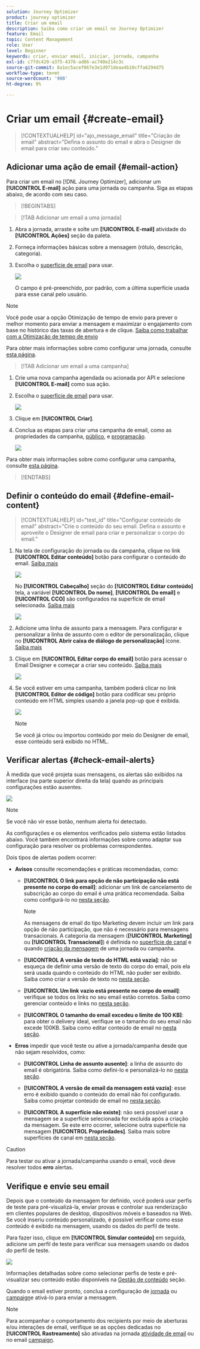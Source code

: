 ```yaml
---
solution: Journey Optimizer
product: journey optimizer
title: Criar um email
description: Saiba como criar um email no Journey Optimizer
feature: Email
topic: Content Management
role: User
level: Beginner
keywords: criar, enviar email, iniciar, jornada, campanha
exl-id: c77dc420-a375-4376-ad86-ac740e214c3c
source-git-commit: 8a1ec5acef067e3e1d971deaa4b10cffa6294d75
workflow-type: tm+mt
source-wordcount: '908'
ht-degree: 9%

---
```


# Criar um email {#create-email}

>[!CONTEXTUALHELP]
>id="ajo_message_email"
>title="Criação de email"
>abstract="Defina o assunto do email e abra o Designer de email para criar seu conteúdo."


## Adicionar uma ação de email {#email-action}

Para criar um email no [!DNL Journey Optimizer], adicionar um **[!UICONTROL E-mail]** ação para uma jornada ou campanha. Siga as etapas abaixo, de acordo com seu caso.

>[!BEGINTABS]

>[!TAB Adicionar um email a uma jornada]

1. Abra a jornada, arraste e solte um **[!UICONTROL E-mail]** atividade do **[!UICONTROL Ações]** seção da paleta.

1. Forneça informações básicas sobre a mensagem (rótulo, descrição, categoria).

1. Escolha o [superfície de email](email-settings.md) para usar.

   ![](assets/email_journey.png)

   O campo é pré-preenchido, por padrão, com a última superfície usada para esse canal pelo usuário.

>[!NOTE]
>
>Você pode usar a opção Otimização de tempo de envio para prever o melhor momento para enviar a mensagem e maximizar o engajamento com base no histórico das taxas de abertura e de clique. [Saiba como trabalhar com a Otimização de tempo de envio](../building-journeys/journeys-message.md#send-time-optimization)

Para obter mais informações sobre como configurar uma jornada, consulte [esta página](../building-journeys/journey-gs.md).

>[!TAB Adicionar um email a uma campanha]

1. Crie uma nova campanha agendada ou acionada por API e selecione **[!UICONTROL E-mail]** como sua ação.

1. Escolha o [superfície de email](email-settings.md) para usar.

   ![](assets/email_campaign.png)

1. Clique em **[!UICONTROL Criar]**.

1. Conclua as etapas para criar uma campanha de email, como as propriedades da campanha, [público](../audience/about-audiences.md), e [programação](../campaigns/create-campaign.md#schedule).

   ![](assets/email_campaign_steps.png)

<!--
From the **[!UICONTROL Action]** section, specify if you want to track how your recipients react to your delivery: you can track email opens, and/or clicks on links and buttons in your email.

![](assets/email_campaign_tracking.png)
-->

Para obter mais informações sobre como configurar uma campanha, consulte [esta página](../campaigns/get-started-with-campaigns.md).

>[!ENDTABS]

## Definir o conteúdo do email {#define-email-content}

<!-- update the quarry component with right ID value-->

>[!CONTEXTUALHELP]
>id="test_id"
>title="Configurar conteúdo de email"
>abstract="Crie o conteúdo do seu email. Defina o assunto e aproveite o Designer de email para criar e personalizar o corpo do email."

1. Na tela de configuração do jornada ou da campanha, clique no link **[!UICONTROL Editar conteúdo]** botão para configurar o conteúdo do email. [Saiba mais](get-started-email-design.md)

   ![](assets/email_campaign_edit_content.png)

   No **[!UICONTROL Cabeçalho]** seção do **[!UICONTROL Editar conteúdo]** tela, a variável **[!UICONTROL Do nome]**, **[!UICONTROL Do email]** e **[!UICONTROL CCO]** são configurados na superfície de email selecionada. [Saiba mais](email-settings.md) <!--check if same for journey-->

   ![](assets/email_designer_edit_content_header.png)

1. Adicione uma linha de assunto para a mensagem. Para configurar e personalizar a linha de assunto com o editor de personalização, clique no **[!UICONTROL Abrir caixa de diálogo de personalização]** ícone. [Saiba mais](../personalization/personalization-build-expressions.md)

1. Clique em **[!UICONTROL Editar corpo do email]** botão para acessar o Email Designer e começar a criar seu conteúdo. [Saiba mais](get-started-email-design.md)

   ![](assets/email_designer_edit_email_body.png)

1. Se você estiver em uma campanha, também poderá clicar no link **[!UICONTROL Editor de código]** botão para codificar seu próprio conteúdo em HTML simples usando a janela pop-up que é exibida.

   ![](assets/email_designer_edit_code_editor.png)

   >[!NOTE]
   >
   >Se você já criou ou importou conteúdo por meio do Designer de email, esse conteúdo será exibido no HTML.

## Verificar alertas {#check-email-alerts}

À medida que você projeta suas mensagens, os alertas são exibidos na interface (na parte superior direita da tela) quando as principais configurações estão ausentes.

![](assets/email_journey_alerts_details.png)

>[!NOTE]
>
>Se você não vir esse botão, nenhum alerta foi detectado.

As configurações e os elementos verificados pelo sistema estão listados abaixo. Você também encontrará informações sobre como adaptar sua configuração para resolver os problemas correspondentes.

Dois tipos de alertas podem ocorrer:

* **Avisos** consulte recomendações e práticas recomendadas, como:

   * **[!UICONTROL O link para opção de não participação não está presente no corpo do email]**: adicionar um link de cancelamento de subscrição ao corpo do email é uma prática recomendada. Saiba como configurá-lo no [nesta seção](../privacy/opt-out.md#opt-out-management).

     >[!NOTE]
     >
     >As mensagens de email do tipo Marketing devem incluir um link para opção de não participação, que não é necessário para mensagens transacionais. A categoria da mensagem (**[!UICONTROL Marketing]** ou **[!UICONTROL Transacional]**) é definida no [superfície de canal](email-settings.md#email-type) e quando [criação da mensagem](#create-email-journey-campaign) de uma jornada ou campanha.

   * **[!UICONTROL A versão de texto do HTML está vazia]**: não se esqueça de definir uma versão de texto do corpo do email, pois ela será usada quando o conteúdo do HTML não puder ser exibido. Saiba como criar a versão de texto no [nesta seção](text-version-email.md).

   * **[!UICONTROL Um link vazio está presente no corpo do email]**: verifique se todos os links no seu email estão corretos. Saiba como gerenciar conteúdo e links no [nesta seção](content-from-scratch.md).

   * **[!UICONTROL O tamanho do email excedeu o limite de 100 KB]**: para obter o delivery ideal, verifique se o tamanho do seu email não excede 100KB. Saiba como editar conteúdo de email no [nesta seção](content-from-scratch.md).

* **Erros** impedir que você teste ou ative a jornada/campanha desde que não sejam resolvidos, como:

   * **[!UICONTROL Linha de assunto ausente]**: a linha de assunto do email é obrigatória. Saiba como defini-lo e personalizá-lo no [nesta seção](create-email.md).

  <!--HTML is empty when Amp HTML is present-->

   * **[!UICONTROL A versão de email da mensagem está vazia]**: esse erro é exibido quando o conteúdo do email não foi configurado. Saiba como projetar conteúdo de email no [nesta seção](get-started-email-design.md).

   * **[!UICONTROL A superfície não existe]**: não será possível usar a mensagem se a superfície selecionada for excluída após a criação da mensagem. Se este erro ocorrer, selecione outra superfície na mensagem **[!UICONTROL Propriedades]**. Saiba mais sobre superfícies de canal em [nesta seção](../configuration/channel-surfaces.md).

>[!CAUTION]
>
>Para testar ou ativar a jornada/campanha usando o email, você deve resolver todos **erro** alertas.

## Verifique e envie seu email

Depois que o conteúdo da mensagem for definido, você poderá usar perfis de teste para pré-visualizá-la, enviar provas e controlar sua renderização em clientes populares de desktop, dispositivos móveis e baseados na Web. Se você inseriu conteúdo personalizado, é possível verificar como esse conteúdo é exibido na mensagem, usando os dados do perfil de teste.

Para fazer isso, clique em **[!UICONTROL Simular conteúdo]** em seguida, adicione um perfil de teste para verificar sua mensagem usando os dados do perfil de teste.

![](assets/email_designer_edit_simulate.png)

Informações detalhadas sobre como selecionar perfis de teste e pré-visualizar seu conteúdo estão disponíveis na [Gestão de conteúdo](../content-management/preview-test.md) seção.

Quando o email estiver pronto, conclua a configuração de [jornada](../building-journeys/journey-gs.md) ou [campaign](../campaigns/create-campaign.md)e ativá-lo para enviar a mensagem.

>[!NOTE]
>
>Para acompanhar o comportamento dos recipients por meio de aberturas e/ou interações de email, verifique se as opções dedicadas no **[!UICONTROL Rastreamento]** são ativadas na jornada [atividade de email](../building-journeys/journeys-message.md) ou no email [campaign](../campaigns/create-campaign.md).<!--to move?-->

<!--

## Define your email content {#email-content}

Use [!DNL Journey Optimizer] Email Designer to [design your email from scratch](../email/content-from-scratch.md). If you have an existing content, you can [import it in the Email Designer](../email/existing-content.md), or [code your own content](../email/code-content.md) in [!DNL Journey Optimizer]. 

[!DNL Journey Optimizer] comes with a set of [built-in templates](email-templates.md) to help you start. Any email can also be saved as a template.

Use [!DNL Journey Optimizer] personalization editor to personalize your messages with profiles' data. For more on personalization, refer to [this section](../personalization/personalize.md).

Adapt the content of your messages to the targeted profiles by using [!DNL Journey Optimizer] dynamic content capabilities. [Get started with dynamic content](../personalization/get-started-dynamic-content.md)

## Email tracking {#email-tracking}

If you want to track the behavior of your recipients through openings and/or clicks on links, enable the following options: **[!UICONTROL Email opens]** and **[!UICONTROL Click on email]**. 

Learn more about tracking in [this section](message-tracking.md).

## Validate your email content {#email-content-validate}

Control the rendering of your email, and check personalization settings with test profiles, using the preview section on the left-hand side. For more on this, refer to [this section](preview.md).

![](assets/messages-simple-preview.png)

You must also check alerts in the upper section of the editor.  Some of them are simple warnings, but others can prevent you from using the message. 

-->

